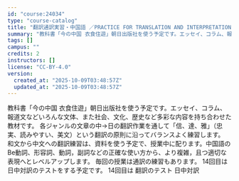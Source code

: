 ```yaml
---
id: "course:24034"
type: "course-catalog"
title: "翻訳通訳実習・中国語 ／PRACTICE FOR TRANSLATION AND INTERPRETATION: CHINESE"
summary: "教科書「今の中国 衣食住遊」朝日出版社を使う予定です。エッセイ、コラム、報道文などいろんな文体、また社会、文化、歴史など多彩な内容を持ち合わせた教材です。 各ジャンルの文章の中→日の翻訳作業を通して「信、達、雅」（忠実、読みやすい、美文）と…"
tags: []
campus: ""
credits: 2
instructors: []
license: "CC-BY-4.0"
version:
  created_at: "2025-10-09T03:48:57Z"
  updated_at: "2025-10-09T03:48:57Z"
---
```

教科書「今の中国 衣食住遊」朝日出版社を使う予定です。エッセイ、コラム、報道文などいろんな文体、また社会、文化、歴史など多彩な内容を持ち合わせた教材です。 各ジャンルの文章の中→日の翻訳作業を通して「信、達、雅」（忠実、読みやすい、美文）という翻訳の原則に沿ってバランスよく練習します。 和文から中文への翻訳練習は、資料を使う予定で、授業中に配ります。中国語の Be動詞、形容詞、動詞，副詞などの正確な使い方から、より複雑，且つ適切な表現へとレベルアップします。 毎回の授業は通訳の練習もあります。 14回目は日中対訳のテストをする予定です。 14回目は 翻訳のテスト 日中対訳
